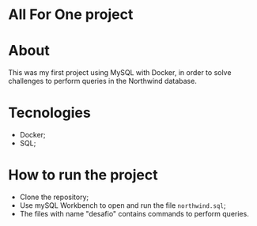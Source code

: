 # All For One project

# About

This was my first project using MySQL with Docker, in order to solve challenges to perform queries in the Northwind database.

# Tecnologies

- Docker;
- SQL;

# How to run the project

- Clone the repository;
- Use mySQL Workbench to open and run the file `northwind.sql`;
- The files with name "desafio" contains commands to perform queries.
